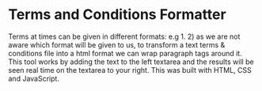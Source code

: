 # Terms and Conditions Formatter
Terms at times can be given in different formats: e.g 1. 2) as we are not aware which format will be given to us, to transform a text terms & conditions file into a html format we can wrap paragraph tags around it.
This tool works by adding the text to the left textarea and the results will be seen real time on the textarea to your right.
This was built with HTML, CSS and JavaScript.
